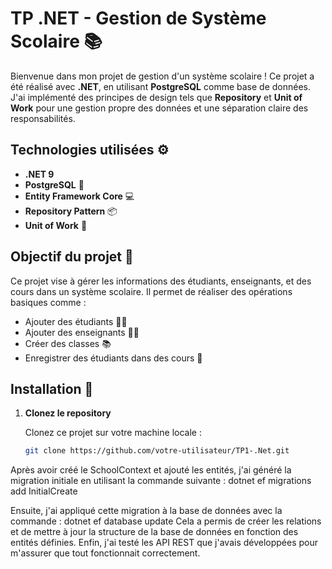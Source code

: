 # TP .NET - Gestion de Système Scolaire 📚

Bienvenue dans mon projet de gestion d'un système scolaire ! Ce projet a été réalisé avec **.NET**, en utilisant **PostgreSQL** comme base de données. J'ai implémenté des principes de design tels que **Repository** et **Unit of Work** pour une gestion propre des données et une séparation claire des responsabilités.

## Technologies utilisées ⚙️

- **.NET 9**
- **PostgreSQL** 🐘
- **Entity Framework Core** 💻
- **Repository Pattern** 📦
- **Unit of Work** 🔄

## Objectif du projet 🎯

Ce projet vise à gérer les informations des étudiants, enseignants, et des cours dans un système scolaire. Il permet de réaliser des opérations basiques comme :

- Ajouter des étudiants 👨‍🎓
- Ajouter des enseignants 👩‍🏫
- Créer des classes 📚
- Enregistrer des étudiants dans des cours 📅

## Installation 🚀

1. **Clonez le repository**

   Clonez ce projet sur votre machine locale :

   ```bash
   git clone https://github.com/votre-utilisateur/TP1-.Net.git

Après avoir créé le SchoolContext et ajouté les entités, j'ai généré la migration initiale en utilisant la commande suivante :
dotnet ef migrations add InitialCreate

Ensuite, j'ai appliqué cette migration à la base de données avec la commande :
dotnet ef database update
Cela a permis de créer les relations et de mettre à jour la structure de la base de données en fonction des entités définies. Enfin, j'ai testé les API REST que j'avais développées pour m'assurer que tout fonctionnait correctement.
